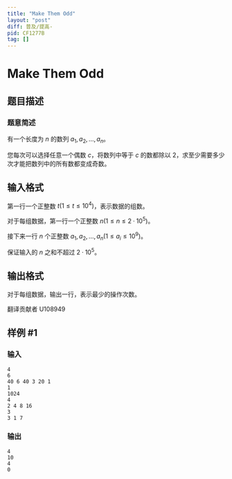 ```yaml
---
title: "Make Them Odd"
layout: "post"
diff: 普及/提高-
pid: CF1277B
tag: []
---
```


# Make Them Odd

## 题目描述

### 题意简述

有一个长度为 $n$ 的数列 $a_1,a_2,...,a_n$。

您每次可以选择任意一个偶数 $c$，将数列中等于 $c$ 的数都除以 $2$，求至少需要多少次才能把数列中的所有数都变成奇数。

## 输入格式

第一行一个正整数 $t(1\leq t \leq 10^4)$，表示数据的组数。

对于每组数据，第一行一个正整数 $n(1\leq n \leq 2·10^5)$。

接下来一行 $n$ 个正整数 $a_1,a_2,...,a_n(1\leq a_i \leq 10^9)$。

保证输入的 $n$ 之和不超过 $2·10^5$。

## 输出格式

对于每组数据，输出一行，表示最少的操作次数。

翻译贡献者 U108949

## 样例 #1

### 输入

```
4
6
40 6 40 3 20 1
1
1024
4
2 4 8 16
3
3 1 7

```

### 输出

```
4
10
4
0

```

